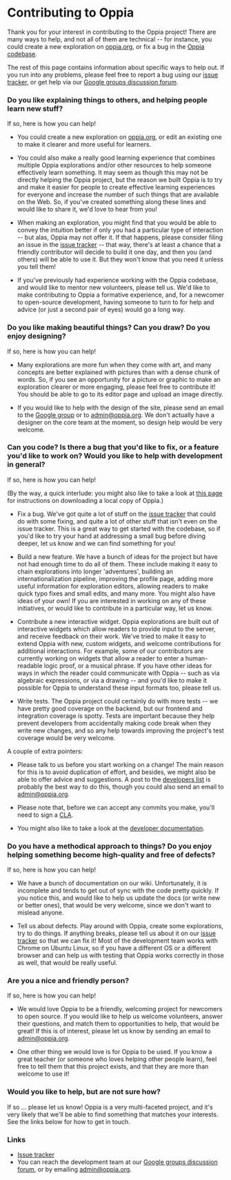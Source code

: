 # Contributing to Oppia #

Thank you for your interest in contributing to the Oppia project! There are many ways to help, and not all of them are technical -- for instance, you could create a new exploration on [oppia.org](https://www.oppia.org), or fix a bug in the [Oppia codebase](https://code.google.com/p/oppia/source/browse/).

The rest of this page contains information about specific ways to help out. If you run into any problems, please feel free to report a bug using our [issue tracker](https://code.google.com/p/oppia/issues/list), or get help via our [Google groups discussion forum](https://groups.google.com/forum/?fromgroups#!forum/oppia-dev).

### Do you like explaining things to others, and helping people learn new stuff? ###

If so, here is how you can help!

  * You could create a new exploration on [oppia.org](https://www.oppia.org), or edit an existing one to make it clearer and more useful for learners.

  * You could also make a really good learning experience that combines multiple Oppia explorations and/or other resources to help someone effectively learn something. It may seem as though this may not be directly helping the Oppia project, but the reason we built Oppia is to try and make it easier for people to create effective learning experiences for everyone and increase the number of such things that are available on the Web. So, if you've created something along these lines and would like to share it, we'd love to hear from you!

  * When making an exploration, you might find that you would be able to convey the intuition better if only you had a particular type of interaction -- but alas, Oppia may not offer it. If that happens, please consider filing an issue in the [issue tracker](https://code.google.com/p/oppia/issues/list) -- that way, there's at least a chance that a friendly contributor will decide to build it one day, and then you (and others) will be able to use it. But they won't know that you need it unless you tell them!

  * If you've previously had experience working with the Oppia codebase, and would like to mentor new volunteers, please tell us. We'd like to make contributing to Oppia a formative experience, and, for a newcomer to open-source development, having someone to turn to for help and advice (or just a second pair of eyes) would go a long way.

### Do you like making beautiful things? Can you draw? Do you enjoy designing? ###

If so, here is how you can help!

  * Many explorations are more fun when they come with art, and many concepts are better explained with pictures than with a dense chunk of words. So, if you see an opportunity for a picture or graphic to make an exploration clearer or more engaging, please feel free to contribute it! You should be able to go to its editor page and upload an image directly.

  * If you would like to help with the design of the site, please send an email to the [Google group](https://groups.google.com/forum/?fromgroups#!forum/oppia-dev) or to admin@oppia.org. We don't actually have a designer on the core team at the moment, so design help would be very welcome.

### Can you code? Is there a bug that you'd like to fix, or a feature you'd like to work on? Would you like to help with development in general? ###

If so, here is how you can help!

(By the way, a quick interlude: you might also like to take a look at [this page](GettingStarted.md) for instructions on downloading a local copy of Oppia.)

  * Fix a bug. We've got quite a lot of stuff on the [issue tracker](https://code.google.com/p/oppia/issues/list) that could do with some fixing, and quite a lot of other stuff that isn't even on the issue tracker. This is a great way to get started with the codebase, so if you'd like to try your hand at addressing a small bug before diving deeper, let us know and we can find something for you!

  * Build a new feature. We have a bunch of ideas for the project but have not had enough time to do all of them. These include making it easy to chain explorations into longer 'adventures', building an internationalization pipeline, improving the profile page, adding more useful information for exploration editors, allowing readers to make quick typo fixes and small edits, and many more. You might also have ideas of your own! If you are interested in working on any of these initiatives, or would like to contribute in a particular way, let us know.

  * Contribute a new interactive widget. Oppia explorations are built out of interactive widgets which allow readers to provide input to the server, and receive feedback on their work. We've tried to make it easy to extend Oppia with new, custom widgets, and welcome contributions for additional interactions. For example, some of our contributors are currently working on widgets that allow a reader to enter a human-readable logic proof, or a musical phrase. If you have other ideas for ways in which the reader could communicate with Oppia -- such as via algebraic expressions, or via a drawing -- and you'd like to make it possible for Oppia to understand these input formats too, please tell us.

  * Write tests. The Oppia project could certainly do with more tests -- we have pretty good coverage on the backend, but our frontend and integration coverage is spotty. Tests are important because they help prevent developers from accidentally making code break when they write new changes, and so any help towards improving the project's test coverage would be very welcome.

A couple of extra pointers:

  * Please talk to us before you start working on a change! The main reason for this is to avoid duplication of effort, and besides, we might also be able to offer advice and suggestions. A post to the [developers list](https://groups.google.com/forum/?fromgroups#!forum/oppia-dev) is probably the best way to do this, though you could also send an email to admin@oppia.org.

  * Please note that, before we can accept any commits you make, you'll need to sign a [CLA](https://developers.google.com/open-source/cla/individual).

  * You might also like to take a look at the [developer documentation](Documentation.md).

### Do you have a methodical approach to things? Do you enjoy helping something become high-quality and free of defects? ###

If so, here is how you can help!

  * We have a bunch of documentation on our wiki. Unfortunately, it is incomplete and tends to get out of sync with the code pretty quickly. If you notice this, and would like to help us update the docs (or write new or better ones), that would be very welcome, since we don't want to mislead anyone.

  * Tell us about defects. Play around with Oppia, create some explorations, try to do things. If anything breaks, please tell us about it on our [issue tracker](https://code.google.com/p/oppia/issues/list) so that we can fix it! Most of the development team works with Chrome on Ubuntu Linux, so if you have a different OS or a different browser and can help us with testing that Oppia works correctly in those as well, that would be really useful.

### Are you a nice and friendly person? ###

If so, here is how you can help!

  * We would love Oppia to be a friendly, welcoming project for newcomers to open source. If you would like to help us welcome volunteers, answer their questions, and match them to opportunities to help, that would be great! If this is of interest, please let us know by sending an email to admin@oppia.org.

  * One other thing we would love is for Oppia to be used. If you know a great teacher (or someone who loves helping other people learn), feel free to tell them that this project exists, and that they are more than welcome to use it!

### Would you like to help, but are not sure how? ###

If so ... please let us know! Oppia is a very multi-faceted project, and it's very likely that we'll be able to find something that matches your interests. See the links below for how to get in touch.


### Links ###

  * [Issue tracker](https://code.google.com/p/oppia/issues/list)
  * You can reach the development team at our [Google groups discussion forum](https://groups.google.com/forum/?fromgroups#!forum/oppia-dev), or by emailing admin@oppia.org.